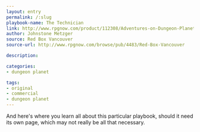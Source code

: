 ```yaml
---
layout: entry
permalink: /:slug
playbook-name: The Technician
link: http://www.rpgnow.com/product/112308/Adventures-on-Dungeon-Planet
author: Johnstone Metzger
source: Red Box Vancouver
source-url: http://www.rpgnow.com/browse/pub/4483/Red-Box-Vancouver

description:

categories:
- dungeon planet

tags:
- original
- commercial
- dungeon planet
---
```


And here's where you learn all about this particular playbook, should it need its own page, which may not really be all that necessary.
